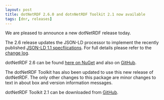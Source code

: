 ```yaml
---
layout: post
title: dotNetRDF 2.6.0 and dotnNetRDF Toolkit 2.1 now available
tags: [dnr, releases]
---
```


We are pleased to announce a new dotNetRDF release today.

The 2.6 release updates the JSON-LD processor to implement the recently published [JSON-LD 1.1 specfiications](https://www.w3.org/TR/json-ld11/). For full details please refer to the [change log](https://github.com/dotnetrdf/dotnetrdf/blob/master/ChangeLog.txt).

dotNetRDF 2.6 can be found [here on NuGet](https://www.nuget.org/packages/dotNetRDF/2.6.0) and also on [GitHub](https://github.com/dotnetrdf/dotnetrdf/releases/tag/v2.6.0).

The dotNetRDF Toolkit has also been updated to use this new release of dotNetRDF. The only other changes to this package are minor changes to text in about box and version information messages.

dotNetRDF Toolkit 2.1 can be downloaded from [GitHub](https://github.com/dotnetrdf/dotNetRDF.Toolkit/releases/tag/v2.1.0). 
